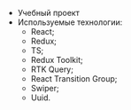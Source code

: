 - Учебный проект 
- Используемые технологии: 
    - React; 
    - Redux;
    - TS;
    - Redux Toolkit; 
    - RTK Query;
    - React Transition Group;
    - Swiper;
    - Uuid.
